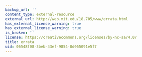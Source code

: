 ```yaml
---
backup_url: ''
content_type: external-resource
external_url: http://web.mit.edu/18.705/www/errata.html
has_external_licence_warning: true
has_external_license_warning: true
is_broken: ''
license: https://creativecommons.org/licenses/by-nc-sa/4.0/
title: errata
uid: 06548f08-3beb-43ef-9854-0d065091e5f7
---
```

